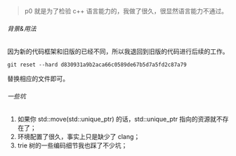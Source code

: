 > p0 就是为了检验 c++ 语言能力的，我做了很久，很显然语言能力不通过。

###### 背景&用法

因为新的代码框架和旧版的已经不同，所以我退回到旧版的代码进行后续的工作。

```
git reset --hard d830931a9b2aca66c0589de67b5d7a5fd2c87a79
```

替换相应的文件即可。

###### 一些坑

1. 如果你 std::move(std::unique_ptr) 的话，std::unique_ptr 指向的资源就不存在了；
2. 环境配置了很久，事实上只是缺少了 clang；
3. trie 树的一些编码细节我也踩了不少坑；